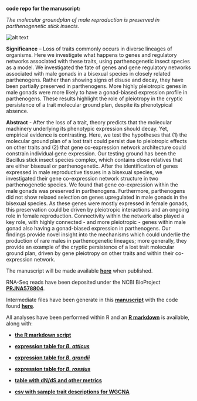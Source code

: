 
**code repo for the manuscript:** 


_The molecular groundplan of male reproduction is preserved 
in parthenogenetic stick insects._


![alt text](https://upload.wikimedia.org/wikipedia/commons/e/ec/%22%D0%9F%D0%BE%D1%80%D1%82%D1%80%D0%B5%D1%82%22_%D0%BF%D0%B0%D0%BB%D0%BE%D1%87%D0%BD%D0%B8%D0%BA%D0%B0.jpg)


**Significance** – Loss of traits commonly occurs in diverse lineages of organisms. Here we investigate what happens to genes
and regulatory networks associated with these traits, using parthenogenetic insect species as a model. We investigated the fate of
genes and gene regulatory networks associated with male gonads in a bisexual species in closely related parthenogens. Rather
than showing signs of disuse and decay, they have been partially preserved in parthenogens. More highly pleiotropic genes in
male gonads were more likely to have a gonad-biased expression profile in parthenogens. These results highlight the role of
pleiotropy in the cryptic persistence of a trait molecular ground plan, despite its phenotypical absence.


**Abstract** - After the loss of a trait, theory predicts that the molecular machinery underlying its phenotypic expression should
decay. Yet, empirical evidence is contrasting. Here, we test the hypotheses that (1) the molecular ground plan of a lost trait could
persist due to pleiotropic effects on other traits and (2) that gene co-expression network architecture could constrain individual
gene expression. Our testing ground has been the Bacillus stick insect species complex, which contains close relatives that are
either bisexual or parthenogenetic. After the identification of genes expressed in male reproductive tissues in a bisexual species,
we investigated their gene co-expression network structure in two parthenogenetic species. We found that gene co-expression
within the male gonads was preserved in parthenogens. Furthermore, parthenogens did not show relaxed selection on genes
upregulated in male gonads in the bisexual species. As these genes were mostly expressed in female gonads, this preservation
could be driven by pleiotropic interactions and an ongoing role in female reproduction. Connectivity within the network also
played a key role, with highly connected - and more pleiotropic - genes within male gonad also having a gonad-biased expression
in parthenogens. Our findings provide novel insight into the mechanisms which could underlie the production of rare males in
parthenogenetic lineages; more generally, they provide an example of the cryptic persistence of a lost trait molecular ground plan,
driven by gene pleiotropy on other traits and within their co-expression network.


The manuscript will be made available [**here**]() when published.


RNA-Seq reads have been deposited under the NCBI BioProject [**PRJNA578804**](https://www.ncbi.nlm.nih.gov/bioproject/PRJNA578804).


Intermediate files have been generate in this [**manuscript**](https://zoologicalletters.biomedcentral.com/articles/10.1186/s40851-022-00197-z) with the code found [**here**](https://github.com/for-giobbe/gene-transcriptional-profiles-in-automictic-taxa).


All analyses have been performed within R and an [**R markdown**](https://htmlpreview.github.io/?https://github.com/for-giobbe/bacillus_cryptic_persistence/blob/main/Bacillus_cryptic_persistance.html) is available, along with:

- [**the R markdown script**](https://github.com/for-giobbe/bacillus-cryptic-persistence/blob/main/Bacillus_cryptic_persistance.Rmd)

- [**expression table for _B. atticus_**](https://github.com/for-giobbe/bacillus-cryptic-persistence/blob/main/BAT_RSEM.TMM.EXPR.matrix)

- [**expression table for _B. grandii_**](https://github.com/for-giobbe/bacillus-cryptic-persistence/blob/main/BGM_RSEM.TMM.EXPR.matrix)

- [**expression table for _B. rossius_**](https://github.com/for-giobbe/bacillus-cryptic-persistence/blob/main/BRO_RSEM.TMM.EXPR.matrix)

- [**table with dN/dS and other metrics**](https://github.com/for-giobbe/bacillus-cryptic-persistence/blob/main/def.tab)

- [**csv with sample trait descriptions for WGCNA**](https://github.com/for-giobbe/bacillus-cryptic-persistence/blob/main/traits_description.csv)


